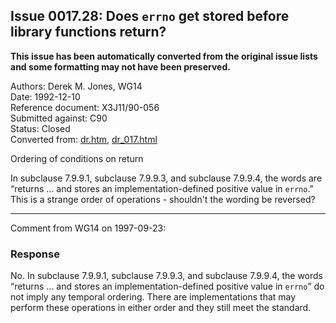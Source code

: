 ## Issue 0017.28: Does `errno` get stored before library functions return?

**This issue has been automatically converted from the original issue lists and some formatting may not have been preserved.**

Authors: Derek M. Jones, WG14  
Date: 1992-12-10  
Reference document: X3J11/90-056  
Submitted against: C90  
Status: Closed  
Converted from: [dr.htm](https://www.open-std.org/jtc1/sc22/wg14/www/docs/dr.htm), [dr_017.html](https://www.open-std.org/jtc1/sc22/wg14/www/docs/dr_017.html)

Ordering of conditions on return

In subclause 7.9.9.1, subclause 7.9.9.3, and subclause 7.9.9.4, the words are
“returns ... and stores an implementation-defined positive value in `errno`.”
This is a strange order of operations \- shouldn't the wording be reversed?

---

Comment from WG14 on 1997-09-23:

### Response

No. In subclause 7.9.9.1, subclause 7.9.9.3, and subclause 7.9.9.4, the words
“returns ... and stores an implementation-defined positive value in `errno`” do
not imply any temporal ordering. There are implementations that may perform
these operations in either order and they still meet the standard.
